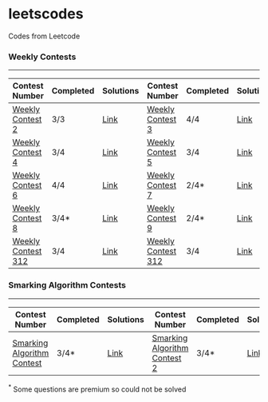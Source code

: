# leetscodes

Codes from Leetcode

### Weekly Contests

<hr>

| Contest Number                                                                         | Completed | Solutions                                 | Contest Number                                                                         | Completed | Solutions                                 |
| -------------------------------------------------------------------------------------- | --------- | ----------------------------------------- | -------------------------------------------------------------------------------------- | --------- | ----------------------------------------- |
| <a href="https://leetcode.com/contest/leetcode-weekly-contest-2/">Weekly Contest 2</a> | 3/3       | <a href="./Weekly Contests/2/">Link</a>   | <a href="https://leetcode.com/contest/leetcode-weekly-contest-3/">Weekly Contest 3</a> | 4/4       | <a href="./Weekly Contests/3/">Link</a>   |
| <a href="https://leetcode.com/contest/leetcode-weekly-contest-4/">Weekly Contest 4</a> | 3/4       | <a href="./Weekly Contests/4/">Link</a>   | <a href="https://leetcode.com/contest/leetcode-weekly-contest-5/">Weekly Contest 5</a> | 3/4       | <a href="./Weekly Contests/5/">Link</a>   |
| <a href="https://leetcode.com/contest/leetcode-weekly-contest-6/">Weekly Contest 6</a> | 4/4       | <a href="./Weekly Contests/6/">Link</a>   | <a href="https://leetcode.com/contest/leetcode-weekly-contest-7/">Weekly Contest 7</a> | 2/4\*     | <a href="./Weekly Contests/7/">Link</a>   |
| <a href="https://leetcode.com/contest/leetcode-weekly-contest-8/">Weekly Contest 8</a> | 3/4\*     | <a href="./Weekly Contests/8/">Link</a>   | <a href="https://leetcode.com/contest/leetcode-weekly-contest-9/">Weekly Contest 9</a> | 2/4\*     | <a href="./Weekly Contests/9/">Link</a>   |
| <a href="https://leetcode.com/contest/weekly-contest-312/">Weekly Contest 312</a>      | 3/4       | <a href="./Weekly Contests/312/">Link</a> | <a href="https://leetcode.com/contest/weekly-contest-312/">Weekly Contest 312</a>      | 3/4       | <a href="./Weekly Contests/312/">Link</a> |

### Smarking Algorithm Contests

<hr>

| Contest Number                                                                                    | Completed | Solutions                                           | Contest Number                                                                                        | Completed | Solutions                                           |
| ------------------------------------------------------------------------------------------------- | --------- | --------------------------------------------------- | ----------------------------------------------------------------------------------------------------- | --------- | --------------------------------------------------- |
| <a href="https://leetcode.com/contest/smarking-algorithm-contest/">Smarking Algorithm Contest</a> | 3/4\*     | <a href="./Smarking Algorithm Contests/1/">Link</a> | <a href="https://leetcode.com/contest/smarking-algorithm-contest-2/">Smarking Algorithm Contest 2</a> | 3/4\*     | <a href="./Smarking Algorithm Contests/2/">Link</a> |

<sup>\*</sup> Some questions are premium so could not be solved

